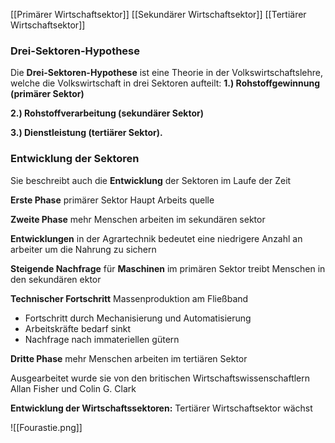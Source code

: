 [[Primärer Wirtschaftsektor]]
[[Sekundärer Wirtschaftsektor]]
[[Tertiärer Wirtschaftsektor]]


### Drei-Sektoren-Hypothese

Die **Drei-Sektoren-Hypothese** ist eine Theorie in der Volkswirtschaftslehre, welche die Volkswirtschaft in drei Sektoren aufteilt: 
**1.) Rohstoffgewinnung (primärer Sektor)** 

**2.) Rohstoffverarbeitung (sekundärer Sektor)** 

**3.) Dienstleistung (tertiärer Sektor).**

### Entwicklung der Sektoren
Sie beschreibt auch die **Entwicklung** der Sektoren im Laufe der Zeit

**Erste Phase** primärer Sektor Haupt Arbeits quelle 

**Zweite Phase** mehr Menschen arbeiten im sekundären sektor

**Entwicklungen** in der Agrartechnik bedeutet eine niedrigere Anzahl an arbeiter um die Nahrung zu sichern

**Steigende Nachfrage** für **Maschinen** im primären Sektor treibt Menschen in den sekundären ektor

**Technischer Fortschritt**
Massenproduktion am Fließband
 - Fortschritt durch Mechanisierung und Automatisierung 
 - Arbeitskräfte bedarf sinkt
 - Nachfrage nach immateriellen gütern 

**Dritte Phase** mehr Menschen arbeiten im tertiären Sektor 

Ausgearbeitet wurde sie von den britischen Wirtschaftswissenschaftlern Allan  Fisher und Colin G. Clark  

**Entwicklung der Wirtschaftssektoren:**
Tertiärer Wirtschaftsektor wächst

![[Fourastie.png]]